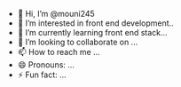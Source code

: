 - 👋 Hi, I’m @mouni245
- 👀 I’m interested in front end development..
- 🌱 I’m currently learning front end stack...
- 💞️ I’m looking to collaborate on  ...
- 📫 How to reach me ...
- 😄 Pronouns: ...
- ⚡ Fun fact: ...

<!---
mouni245/mouni245 is a ✨ special ✨ repository because its `README.md` (this file) appears on your GitHub profile.
You can click the Preview link to take a look at your changes.
--->
